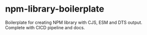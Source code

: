 # npm-library-boilerplate
Boilerplate for creating NPM library with CJS, ESM and DTS output. Complete with CICD pipeline and docs.
